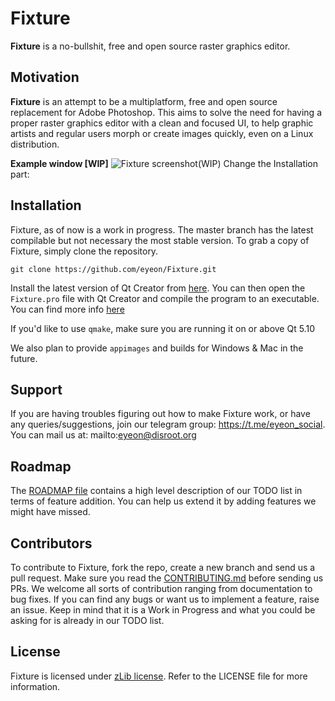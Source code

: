 # Fixture

**Fixture** is a no-bullshit, free and open source raster graphics editor.

## Motivation

**Fixture** is an attempt to be a multiplatform, free and open source replacement for Adobe Photoshop. This aims to solve the need for having a proper raster graphics editor with a clean and focused UI, to help graphic artists and regular users morph or create images quickly, even on a Linux distribution.

**Example window [WIP]**
![Fixture screenshot(WIP)](https://image.ibb.co/mL8Hdz/screenshot_20180727_153726.png)
Change the Installation part:

## Installation

Fixture, as of now is a work in progress. The master branch has the latest compilable but not necessary the most stable version. To grab a copy of Fixture, simply clone the repository.

`git clone https://github.com/eyeon/Fixture.git `

Install the latest version of Qt Creator from [here](https://www.qt.io/download).
You can then open the `Fixture.pro` file with Qt Creator and compile the program to an executable. You can find more info [here](https://doc.qt.io/qtcreator/creator-building-running.html)

If you'd like to use `qmake`, make sure you are running it on or above Qt 5.10

We also plan to provide `appimages` and builds for Windows & Mac in the future.

## Support
If you are having troubles figuring out how to make Fixture work, or have any queries/suggestions, join our telegram group:
https://t.me/eyeon_social. You can mail us at: mailto:eyeon@disroot.org

## Roadmap

The [ROADMAP file](https://github.com/eyeon/Fixture/blob/master/ROADMAP.md) contains a high level description of our TODO list in terms of feature addition. You can help us extend it by adding features we might have missed.

## Contributors

To contribute to Fixture, fork the repo, create a new branch and send us a pull request. Make sure you read the [CONTRIBUTING.md](https://github.com/eyeon/Fixture/blob/master/CONTRIBUTING.md) before sending us PRs. We welcome all sorts of contribution ranging from documentation to bug fixes. If you can find any bugs or want us to implement a feature, raise an issue. Keep in mind that it is a Work in Progress and what you could be asking for is already in our TODO list.

## License

Fixture is licensed under [zLib license](https://www.zlib.net/zlib_license.html). Refer to the LICENSE file for more information.
